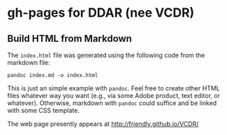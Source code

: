 # gh-pages for DDAR (nee VCDR)

## Build HTML from Markdown

The `index.html` file was generated using the following code from the markdown file:

```
pandoc index.md -o index.html
```

This is just an simple example with `pandoc`. Feel free to create other HTML files whatever way you want (e.g., via some Adobe product, text editor, or whatever). Otherwise, markdown with `pandoc` could suffice and be linked with some CSS template.


The web page presently appears at http://friendly.github.io/VCDR/
